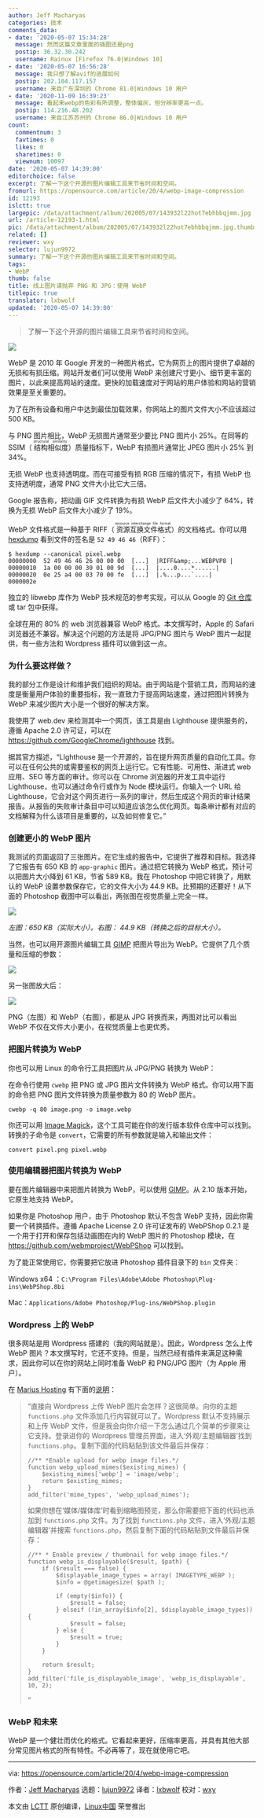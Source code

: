 ```yaml
---
author: Jeff Macharyas
categories: 技术
comments_data:
- date: '2020-05-07 15:34:28'
  message: 然而这篇文章里面的插图还是png
  postip: 36.32.30.242
  username: Rainux [Firefox 76.0|Windows 10]
- date: '2020-05-07 16:56:28'
  message: 我只想了解avif的进展如何
  postip: 202.104.117.157
  username: 来自广东深圳的 Chrome 81.0|Windows 10 用户
- date: '2020-11-09 16:39:23'
  message: 看起来webp的色彩有所调整，整体偏灰，但分辨率更高一点。
  postip: 114.216.48.202
  username: 来自江苏苏州的 Chrome 86.0|Windows 10 用户
count:
  commentnum: 3
  favtimes: 0
  likes: 0
  sharetimes: 0
  viewnum: 10097
date: '2020-05-07 14:39:00'
editorchoice: false
excerpt: 了解一下这个开源的图片编辑工具来节省时间和空间。
fromurl: https://opensource.com/article/20/4/webp-image-compression
id: 12193
islctt: true
largepic: /data/attachment/album/202005/07/143932l22hot7ebhbbqjmm.jpg
url: /article-12193-1.html
pic: /data/attachment/album/202005/07/143932l22hot7ebhbbqjmm.jpg.thumb.jpg
related: []
reviewer: wxy
selector: lujun9972
summary: 了解一下这个开源的图片编辑工具来节省时间和空间。
tags:
- WebP
thumb: false
title: 线上图片请抛弃 PNG 和 JPG：使用 WebP
titlepic: true
translator: lxbwolf
updated: '2020-05-07 14:39:00'
---
```



> 
> 了解一下这个开源的图片编辑工具来节省时间和空间。
> 
> 
> 


![](/data/attachment/album/202005/07/143932l22hot7ebhbbqjmm.jpg)


WebP 是 2010 年 Google 开发的一种图片格式，它为网页上的图片提供了卓越的无损和有损压缩。网站开发者们可以使用 WebP 来创建尺寸更小、细节更丰富的图片，以此来提高网站的速度。更快的加载速度对于网站的用户体验和网站的营销效果是至关重要的。


为了在所有设备和用户中达到最佳加载效果，你网站上的图片文件大小不应该超过 500 KB。


与 PNG 图片相比，WebP 无损图片通常至少要比 PNG 图片小 25%。在同等的 SSIM（<ruby> 结构相似度 <rt>  structural similarity </rt></ruby>）质量指标下，WebP 有损图片通常比 JPEG 图片小 25% 到 34%。


无损 WebP 也支持透明度。而在可接受有损 RGB 压缩的情况下，有损 WebP 也支持透明度，通常 PNG 文件大小比它大三倍。


Google 报告称，把动画 GIF 文件转换为有损 WebP 后文件大小减少了 64%，转换为无损 WebP 后文件大小减少了 19%。


WebP 文件格式是一种基于 RIFF（<ruby> 资源互换文件格式 <rt>  resource interchange file format </rt></ruby>）的文档格式。你可以用 [hexdump](https://opensource.com/article/19/8/dig-binary-files-hexdump) 看到文件的签名是 `52 49 46 46`（RIFF）：



```
$ hexdump --canonical pixel.webp
00000000  52 49 46 46 26 00 00 00  [...]  |RIFF&amp;...WEBPVP8 |
00000010  1a 00 00 00 30 01 00 9d  [...]  |....0....*......|
00000020  0e 25 a4 00 03 70 00 fe  [...]  |.%...p...`....|
0000002e
```

独立的 libwebp 库作为 WebP 技术规范的参考实现，可以从 Google 的 [Git 仓库](https://storage.googleapis.com/downloads.webmproject.org/releases/webp/index.html) 或 tar 包中获得。


全球在用的 80% 的 web 浏览器兼容 WebP 格式。本文撰写时，Apple 的 Safari 浏览器还不兼容。解决这个问题的方法是将 JPG/PNG 图片与 WebP 图片一起提供，有一些方法和 Wordpress 插件可以做到这一点。


### 为什么要这样做？


我的部分工作是设计和维护我们组织的网站。由于网站是个营销工具，而网站的速度是衡量用户体验的重要指标，我一直致力于提高网站速度，通过把图片转换为 WebP 来减少图片大小是一个很好的解决方案。


我使用了 web.dev 来检测其中一个网页，该工具是由 Lighthouse 提供服务的，遵循 Apache 2.0 许可证，可以在 <https://github.com/GoogleChrome/lighthouse> 找到。


据其官方描述，“LIghthouse 是一个开源的，旨在提升网页质量的自动化工具。你可以在任何公共的或需要鉴权的网页上运行它。它有性能、可用性、渐进式 web 应用、SEO 等方面的审计。你可以在 Chrome 浏览器的开发工具中运行 Lighthouse，也可以通过命令行或作为 Node 模块运行。你输入一个 URL 给 Lighthouse，它会对这个网页进行一系列的审计，然后生成这个网页的审计结果报告。从报告的失败审计条目中可以知道应该怎么优化网页。每条审计都有对应的文档解释为什么该项目是重要的，以及如何修复它。”


### 创建更小的 WebP 图片


我测试的页面返回了三张图片。在它生成的报告中，它提供了推荐和目标。我选择了它报告有 650 KB 的 `app-graphic` 图片。通过把它转换为 WebP 格式，预计可以把图片大小降到 61 KB，节省 589 KB。我在 Photoshop 中把它转换了，用默认的 WebP 设置参数保存它，它的文件大小为 44.9 KB。比预期的还要好！从下面的 Photoshop 截图中可以看出，两张图在视觉质量上完全一样。


![](/data/attachment/album/202005/07/144528m4jgucnozc4v0iqz.png)


*左图：650 KB（实际大小）。右图： 44.9 KB（转换之后的目标大小）。*


当然，也可以用开源图片编辑工具 [GIMP](http://gimp.org) 把图片导出为 WebP。它提供了几个质量和压缩的参数：


![](/data/attachment/album/202005/07/143538plu797s4wmhy9b1p.jpg)


另一张图放大后：


![](/data/attachment/album/202005/07/144549ee1ddngawdr01ari.png)


PNG（左图）和 WebP（右图），都是从 JPG 转换而来，两图对比可以看出 WebP 不仅在文件大小更小，在视觉质量上也更优秀。


### 把图片转换为 WebP


你也可以用 Linux 的命令行工具把图片从 JPG/PNG 转换为 WebP：


在命令行使用 `cwebp` 把 PNG 或 JPG 图片文件转换为 WebP 格式。你可以用下面的命令把 PNG 图片文件转换为质量参数为 80 的 WebP 图片。



```
cwebp -q 80 image.png -o image.webp
```

你还可以用 [Image Magick](https://imagemagick.org)，这个工具可能在你的发行版本软件仓库中可以找到。转换的子命令是 `convert`，它需要的所有参数就是输入和输出文件：



```
convert pixel.png pixel.webp
```

### 使用编辑器把图片转换为 WebP


要在图片编辑器中来把图片转换为 WebP，可以使用 [GIMP](https://en.wikipedia.org/wiki/GIMP)。从 2.10 版本开始，它原生地支持 WebP。


如果你是 Photoshop 用户，由于 Photoshop 默认不包含 WebP 支持，因此你需要一个转换插件。遵循 Apache License 2.0 许可证发布的 WebPShop 0.2.1 是一个用于打开和保存包括动画图在内的 WebP 图片的 Photoshop 模块，在 <https://github.com/webmproject/WebPShop> 可以找到。


为了能正常使用它，你需要把它放进 Photoshop 插件目录下的 `bin` 文件夹：


Windows x64 ：`C:\Program Files\Adobe\Adobe Photoshop\Plug-ins\WebPShop.8bi`


Mac：`Applications/Adobe Photoshop/Plug-ins/WebPShop.plugin`


### Wordpress 上的 WebP


很多网站是用 Wordpress 搭建的（我的网站就是）。因此，Wordpress 怎么上传 WebP 图片？本文撰写时，它还不支持。但是，当然已经有插件来满足这种需求，因此你可以在你的网站上同时准备 WebP 和 PNG/JPG 图片（为 Apple 用户）。


在 [Marius Hosting](https://mariushosting.com/) 有下面的[说明](https://mariushosting.com/how-to-upload-webp-files-on-wordpress/)：



> 
> “直接向 Wordpress 上传 WebP 图片会怎样？这很简单。向你的主题 `functions.php` 文件添加几行内容就可以了。Wordpress 默认不支持展示和上传 WebP 文件，但是我会向你介绍一下怎么通过几个简单的步骤来让它支持。登录进你的 Wordpress 管理员界面，进入‘外观/主题编辑器’找到 `functions.php`。复制下面的代码粘贴到该文件最后并保存：
> 
> 
> 
> ```
> //** *Enable upload for webp image files.*/
> function webp_upload_mimes($existing_mimes) {
>     $existing_mimes['webp'] = 'image/webp';
>     return $existing_mimes;
> }
> add_filter('mime_types', 'webp_upload_mimes');
> ```
> 
> 如果你想在‘媒体/媒体库’时看到缩略图预览，那么你需要把下面的代码也添加到 `functions.php` 文件。为了找到 `functions.php` 文件，进入‘外观/主题编辑器’并搜索 `functions.php`，然后复制下面的代码粘贴到文件最后并保存：
> 
> 
> 
> ```
> //** * Enable preview / thumbnail for webp image files.*/
> function webp_is_displayable($result, $path) {
>     if ($result === false) {
>         $displayable_image_types = array( IMAGETYPE_WEBP );
>         $info = @getimagesize( $path );
> 
>         if (empty($info)) {
>             $result = false;
>         } elseif (!in_array($info[2], $displayable_image_types)) {
>             $result = false;
>         } else {
>             $result = true;
>         }
>     }
> 
>     return $result;
> }
> add_filter('file_is_displayable_image', 'webp_is_displayable', 10, 2);
> ```
> 
> ”
> 
> 
> 


### WebP 和未来


WebP 是一个健壮而优化的格式。它看起来更好，压缩率更高，并具有其他大部分常见图片格式的所有特性。不必再等了，现在就使用它吧。




---


via: <https://opensource.com/article/20/4/webp-image-compression>


作者：[Jeff Macharyas](https://opensource.com/users/jeffmacharyas) 选题：[lujun9972](https://github.com/lujun9972) 译者：[lxbwolf](https://github.com/lxbwolf) 校对：[wxy](https://github.com/wxy)


本文由 [LCTT](https://github.com/LCTT/TranslateProject) 原创编译，[Linux中国](https://linux.cn/) 荣誉推出